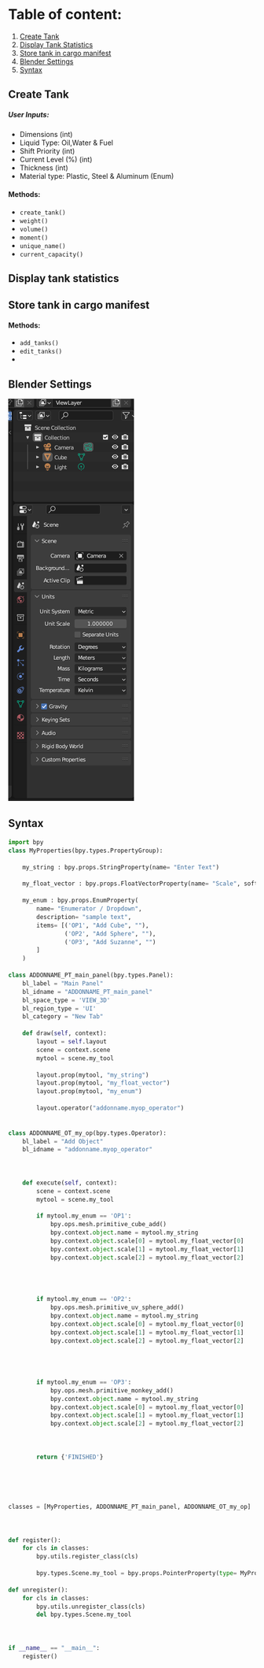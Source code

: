 # **Table of content:**
1. [Create Tank](#create-tank)
1. [Display Tank Statistics](#display-tank-statistics)
1. [Store tank in cargo manifest](#store-tank-in-cargo-manifest)
1. [Blender Settings](#blender-settings)
1. [Syntax](#syntax)



## Create Tank
##### User Inputs:
- Dimensions (int)
- Liquid Type: Oil,Water & Fuel 
- Shift Priority (int)
- Current Level (%) (int)
- Thickness (int)
- Material type: Plastic, Steel & Aluminum (Enum)

#### Methods:
- `create_tank()`
- `weight()`
- `volume()`
- `moment()`
- `unique_name()`
- `current_capacity()`


## Display tank statistics

## Store tank in cargo manifest
#### Methods:
- `add_tanks()`
- `edit_tanks()`
- 
## Blender Settings
  ![Ensure your scale is set to 1](./change_units.png)
  
## Syntax
```py
import bpy
class MyProperties(bpy.types.PropertyGroup):
    
    my_string : bpy.props.StringProperty(name= "Enter Text")
    
    my_float_vector : bpy.props.FloatVectorProperty(name= "Scale", soft_min= 0, soft_max= 1000, default= (1,1,1))
    
    my_enum : bpy.props.EnumProperty(
        name= "Enumerator / Dropdown",
        description= "sample text",
        items= [('OP1', "Add Cube", ""),
                ('OP2', "Add Sphere", ""),
                ('OP3', "Add Suzanne", "")
        ]
    )

class ADDONNAME_PT_main_panel(bpy.types.Panel):
    bl_label = "Main Panel"
    bl_idname = "ADDONNAME_PT_main_panel"
    bl_space_type = 'VIEW_3D'
    bl_region_type = 'UI'
    bl_category = "New Tab"

    def draw(self, context):
        layout = self.layout
        scene = context.scene
        mytool = scene.my_tool
        
        layout.prop(mytool, "my_string")
        layout.prop(mytool, "my_float_vector")
        layout.prop(mytool, "my_enum")

        layout.operator("addonname.myop_operator")


class ADDONNAME_OT_my_op(bpy.types.Operator):
    bl_label = "Add Object"
    bl_idname = "addonname.myop_operator"
    
    
    
    def execute(self, context):
        scene = context.scene
        mytool = scene.my_tool
        
        if mytool.my_enum == 'OP1':
            bpy.ops.mesh.primitive_cube_add()
            bpy.context.object.name = mytool.my_string
            bpy.context.object.scale[0] = mytool.my_float_vector[0]
            bpy.context.object.scale[1] = mytool.my_float_vector[1]
            bpy.context.object.scale[2] = mytool.my_float_vector[2]


            
            
        if mytool.my_enum == 'OP2':
            bpy.ops.mesh.primitive_uv_sphere_add()
            bpy.context.object.name = mytool.my_string
            bpy.context.object.scale[0] = mytool.my_float_vector[0]
            bpy.context.object.scale[1] = mytool.my_float_vector[1]
            bpy.context.object.scale[2] = mytool.my_float_vector[2]
            
        
        
        
        if mytool.my_enum == 'OP3':
            bpy.ops.mesh.primitive_monkey_add()
            bpy.context.object.name = mytool.my_string
            bpy.context.object.scale[0] = mytool.my_float_vector[0]
            bpy.context.object.scale[1] = mytool.my_float_vector[1]
            bpy.context.object.scale[2] = mytool.my_float_vector[2]
            
        
        
        return {'FINISHED'}
    




classes = [MyProperties, ADDONNAME_PT_main_panel, ADDONNAME_OT_my_op]
 
 
 
def register():
    for cls in classes:
        bpy.utils.register_class(cls)
        
        bpy.types.Scene.my_tool = bpy.props.PointerProperty(type= MyProperties)
 
def unregister():
    for cls in classes:
        bpy.utils.unregister_class(cls)
        del bpy.types.Scene.my_tool
 
 
 
if __name__ == "__main__":
    register()
```
